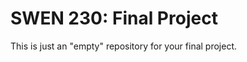 
SWEN 230: Final Project
================================================================

This is just an "empty" repository for your final project.


